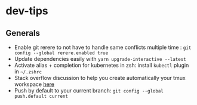 # dev-tips

## Generals
- Enable git rerere to not have to handle same conflicts multiple time : `git config --global rerere.enabled true`
- Update dependencies easily with `yarn upgrade-interactive --latest`
- Activate alias + completion for kubernetes in zsh: install `kubectl` plugin in `~/.zshrc`
- Stack overflow discussion to help you create automatically your tmux workspace [here](https://stackoverflow.com/questions/5609192/how-to-set-up-tmux-so-that-it-starts-up-with-specified-windows-opened)
- Push by default to your current branch: `git config --global push.default current`
